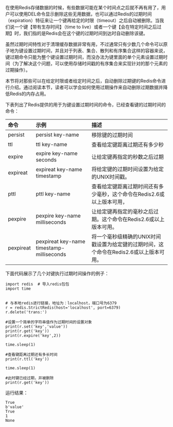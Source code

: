 在使用Redis存储数据的时候，有些数据可能在某个时间点之后就不再有用了，用户可以使用DEL命令显示删除这些无用数据，也可以通过Redis的过期时间（expiration）特征来让一个键再给定的时限（timeout）之后自动被删除。当我们说一个键【带有生存时间】（time to live）或者一个键【会在特定时间之后过期】时，我们指的是Redis会在这个键的过期时间到达时自动删除该键。

虽然过期时间特性对于清理缓存数据非常有用，不过通常只有少数几个命令可以原子地为键设置过期时间，并且对于列表、集合、散列和有序集合这样的容器来说，键过期命令只能为整个键设置过期时间，而没办法为键里面的单个元素设置过期时间（为了解决这个问题，可以使用存储时间戳的有序集合来实现针对的那个元素的过期操作）。

本节将对那些可以在给定时限或者给定时间之后，自动删除过期键的Redis命令进行介绍。通过阅读本节，读者可以学会如何使用过期操作来自动删除过期数据并降低Redis的内存占用。

下表列出了Redis提供的用于为键设置过期时间的命令，已经查看键的过期时间的命令：

| 命令 | 示例 | 描述 |
| :--- | :--- | :--- |
| persist | persist key-name | 移除键的过期时间 |
| ttl | ttl key-name | 查看给定键距离过期还有多少秒 |
| expire | expire key-name seconds | 让给定键再指定的秒数之后过期 |
| expireat | expireat key-name timestamp | 将给定键的过期时间设置为给定的UNIX时间戳。 |
| pttl | pttl key-name | 查看给定键距离过期时间还有多少毫秒，这个命令在Redis2.6或以上版本可用， |
| pexpire | pexpire key-name milliseconds | 让给定键再指定的毫秒之后过期。这个命令在Redis2.6或以上版本可用。 |
| pexpireat | pexpireat key-name timestamp-milliseconds | 将一个毫秒级精确的UNIX时间戳设置为给定键的过期时间，这个命令在Redis2.6或以上版本可用。 |

下面代码展示了几个对键执行过期时间操作的例子：

```
import redis  # 导入redis包包
import time


# 与本地redis进行链接，地址为：localhost，端口号为6379
r = redis.StrictRedis(host='localhost', port=6379)
r.delete('trans:')

#设置一个简单的字符串值作为过期时间的设置对象
print(r.set('key','value'))
print(r.get('key'))
print(r.expire('key',2))

time.sleep(1)

#查看键距离过期还有多长时间
print(r.ttl('key'))

time.sleep(1)

#此时键已经过期，并被删除
print(r.get('key'))

```

运行结果：

```
True
b'value'
True
1
None
```



